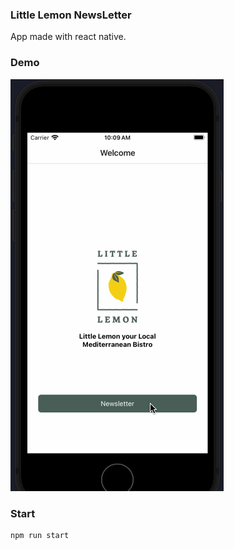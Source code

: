 ### Little Lemon NewsLetter

App made with react native.

### Demo

<img
   src='./docs/demo.gif'
/>

### Start

```
npm run start
```
